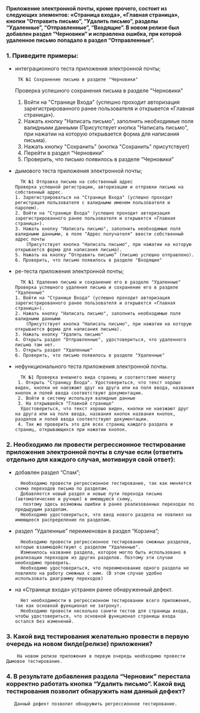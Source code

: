 
<h4>Приложение электронной почты, кроме прочего, состоит из следующих элементов:  «Страница входа», «Главная страница», кнопки “Отправить письмо”, “Удалить письмо”, разделы “Удаленные”, 
“Отправленные”, “Входящие”. В новом релизе был добавлен раздел “Черновики” и исправлена ошибка, при которой удаленное письмо попадало в раздел “Отправленные”.</h4>

<h3>1. Приведите примеры:</h3>

 - интеграционного теста приложения электронной почты;

        ТК №1 Сохранение письма в разделе "Черновики"
      Проверка успешного сохранения письма в разделе "Черновики"
      1. Войти на "Странице Входа" (успешно проходит авторизация зарегистрированного ранее пользователя и открывется «Главная страница»).
      2. Нажать кнопку "Написать письмо", заполнить необходимые поля валидными данными
          (Присутствует кнопка "Написать письмо", при нажатии на которую открывается форма для написания письма).
      3. Нажать кнопку "Сохранить" (кнопка "Сохранить" присутствует)
      4. Перейти в раздел “Черновики”
      5. Проверить, что письмо появилось в разделе “Черновики”
  
- дымового теста приложения электронной почты;

        ТК №1 Отправка письма на собственный адрес
      Проверка успешной регистрации, авторизации и отправки письма на собственный адрес.
      1. Зарегистрироваться на "Странице Входа" (успешно проходит регистрация пользователя с валидными именем пользователя и паролем).
      2. Войти на "Странице Входа" (успешно проходит авторизация зарегистрированного ранее пользователя и открывется «Главная страница»).
      3. Нажать кнопку "Написать письмо", заполнить необходимые поля валидными данными, в поле "Адрес получателя" ввести собственный адрес почты
          (Присутствует кнопка "Написать письмо", при нажатии на которую открывается форма для написания письма).
      5. Нажать на кнопку “Отправить письмо” (письмо успешно отправлено).
      6. Проверить, что письмо появилось в разделе "Входящие"
 
- ре-теста приложения электронной почты;
  
        ТК №1 Удаление письма и сохранение его в разделе "Удаленные"
      Проверка успешного удаления письма и сохранение его в разделе "Удаленные"
      1. Войти на "Странице Входа" (успешно проходит авторизация зарегистрированного ранее пользователя и открывется «Главная страница»).
      2. Нажать кнопку "Написать письмо", заполнить необходимые поля валидными данными
          (Присутствует кнопка "Написать письмо", при нажатии на которую открывается форма для написания письма).
      3. Нажать кнопку "Удалить письмо"
      4. Открыть раздел "Отправленные", удостовериться, что удаленного письма там нет.
      5. Открыть раздел "Удаленные"
      6. Проверить, что письмо появилось в разделе "Удаленные" 
  
- нефункционального теста приложения электронной почты.
  
        ТК №1 Проверка внешнего вида страниц и соответствие макету
       1. Открыть "Страницу Входа". Удостовериться, что текст хорошо виден, кнопки не наезжают друг на друга или на поля ввода, названия кнопок и полей ввода соответствуют документации.
       2. Войти в систему используя валидные данные
       3. На открывшейся "Главной странице"
        Удостовериться, что текст хорошо виден, кнопки не наезжают друг на друга или на поля ввода, названия кнопок названия кнопок, разделов и полей ввода соответствуют документации.
       4. Так же проверить это для всех страниц каждого раздела и страниц, открывающихся при нажатии кнопок.

<h3>2. Необходимо ли провести регрессионное тестирование приложения электронной почты в случае если (ответить отдельно для каждого случая, мотивируя свой ответ):</h3>

- добавлен раздел “Спам”;

        Необходимо провести регрессионное тестирование, так как меняется схема переходов письма по разделам. 
        Добавляется новый раздел и новые пути перехода письма (автоматические и ручные) в имеющуюся схему,
         поэтому здесь возможны ошибки в ранее реализованных переходах по предыдущим разделам.
        Необходимо удостовериться, что ввод нового раздела не повлиял на имеющееся распределение по разделам.

- раздел “Удаленные” переименован в раздел “Корзина”;

        Необходимо провести регрессионное тестирование смежных разделов, которые взаимодействуют с разделом "Удаленные".
        Изменилось название раздела, которое могло быть использовано в реализации переходов из других разделов. Поэтому эти случаи необходимо проверить.
        Необходимо удостовериться, что переименование одного раздела не повлияло на работу смежных с ним. (В этом случае удобно использовать диаграмму переходов)

- на «Странице входа» устранен ранее обнаруженный дефект.

        Нет необходимости в регрессионном тестировании всего приложения, так как основной функционал не затронут. 
        Необходимо провести несколько санити тестов для страницы входа, чтобы удостовериться, что основной функционал страницы входа остался без изменений.

<h3>3. Какой вид тестирования желательно провести в первую очередь на новом билде(релизе) приложения?</h3>

        На новом релизе приложения в первую очередь необходимо провести Дымовое тестирование.

<h3>4. В результате добавления раздела “Черновик” перестала корректно работать кнопка “Удалить письмо”. Какой вид тестирования позволит обнаружить нам данный дефект?</h3>

       Данный дефект позволит обнаружить регрессионное тестирование.

